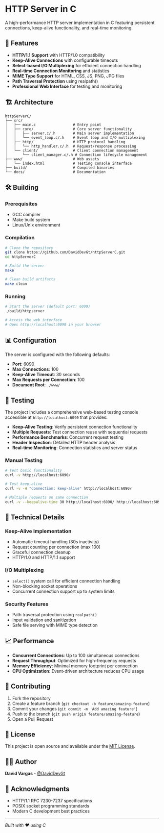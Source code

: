 # HTTP Server in C

A high-performance HTTP server implementation in C featuring persistent connections, keep-alive functionality, and real-time monitoring.

## 🚀 Features

- **HTTP/1.1 Support** with HTTP/1.0 compatibility
- **Keep-Alive Connections** with configurable timeouts
- **Select-based I/O Multiplexing** for efficient connection handling
- **Real-time Connection Monitoring** and statistics
- **MIME Type Support** for HTML, CSS, JS, PNG, JPG files
- **Path Traversal Protection** using realpath()
- **Professional Web Interface** for testing and monitoring

## 🏗️ Architecture

```
httpServerC/
├── src/
│   ├── main.c                 # Entry point
│   ├── core/                  # Core server functionality
│   │   ├── server.c/.h        # Main server implementation
│   │   └── event_loop.c/.h    # Event loop and I/O multiplexing
│   ├── http/                  # HTTP protocol handling
│   │   └── http_handler.c/.h  # Request/response processing
│   └── client/                # Client connection management
│       └── client_manager.c/.h # Connection lifecycle management
├── www/                       # Web assets
│   └── index.html             # Testing console interface
├── build/                     # Compiled binaries
└── docs/                      # Documentation
```

## 🛠️ Building

### Prerequisites

- GCC compiler
- Make build system
- Linux/Unix environment

### Compilation

```bash
# Clone the repository
git clone https://github.com/DavidDevGt/httpServerC.git
cd httpServerC

# Build the server
make

# Clean build artifacts
make clean
```

### Running

```bash
# Start the server (default port: 6090)
./build/httpserver

# Access the web interface
# Open http://localhost:6090 in your browser
```

## 📊 Configuration

The server is configured with the following defaults:

- **Port**: 6090
- **Max Connections**: 100
- **Keep-Alive Timeout**: 30 seconds
- **Max Requests per Connection**: 100
- **Document Root**: `./www/`

## 🧪 Testing

The project includes a comprehensive web-based testing console accessible at `http://localhost:6090` that provides:

- **Keep-Alive Testing**: Verify persistent connection functionality
- **Multiple Requests**: Test connection reuse with sequential requests
- **Performance Benchmarks**: Concurrent request testing
- **Header Inspection**: Detailed HTTP header analysis
- **Real-time Monitoring**: Connection statistics and server status

### Manual Testing

```bash
# Test basic functionality
curl -v http://localhost:6090/

# Test keep-alive
curl -v -H "Connection: keep-alive" http://localhost:6090/

# Multiple requests on same connection
curl -v --keepalive-time 30 http://localhost:6090/ http://localhost:6090/
```

## 🔧 Technical Details

### Keep-Alive Implementation

- Automatic timeout handling (30s inactivity)
- Request counting per connection (max 100)
- Graceful connection cleanup
- HTTP/1.0 and HTTP/1.1 support

### I/O Multiplexing

- `select()` system call for efficient connection handling
- Non-blocking socket operations
- Concurrent connection support up to system limits

### Security Features

- Path traversal protection using `realpath()`
- Input validation and sanitization
- Safe file serving with MIME type detection

## 📈 Performance

- **Concurrent Connections**: Up to 100 simultaneous connections
- **Request Throughput**: Optimized for high-frequency requests
- **Memory Efficiency**: Minimal memory footprint per connection
- **CPU Optimization**: Event-driven architecture reduces CPU usage

## 🤝 Contributing

1. Fork the repository
2. Create a feature branch (`git checkout -b feature/amazing-feature`)
3. Commit your changes (`git commit -m 'Add amazing feature'`)
4. Push to the branch (`git push origin feature/amazing-feature`)
5. Open a Pull Request

## 📝 License

This project is open source and available under the [MIT License](LICENSE).

## 👨‍💻 Author

**David Vargas** - [@DavidDevGt](https://github.com/DavidDevGt)

## 🙏 Acknowledgments

- HTTP/1.1 RFC 7230-7237 specifications
- POSIX socket programming standards
- Modern C development best practices

---

*Built with ❤️ using C*
